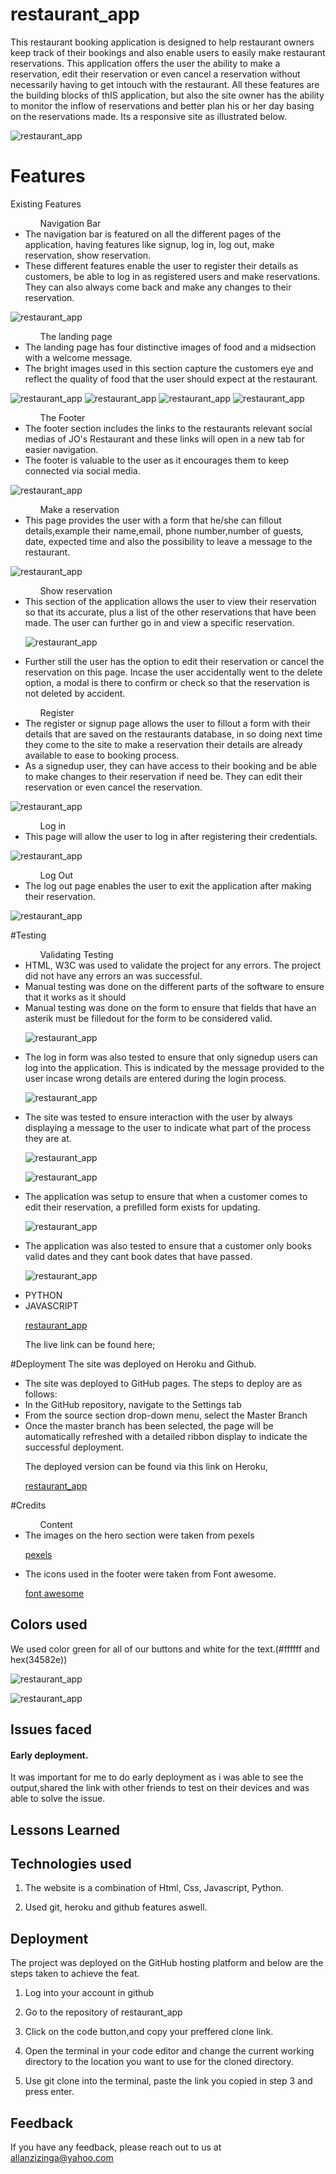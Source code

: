 # restaurant_app

This restaurant booking application is designed to help restaurant owners keep track of their bookings and also enable users to easily make restaurant reservations. This application offers the user the ability to make a reservation, edit their reservation or even cancel a reservation without necessarily having to get intouch with the restaurant. All these features are the building blocks of thIS application, but also the site owner has the ability to monitor the inflow of reservations and better plan his or her day basing on the reservations made. 
Its a responsive site as illustrated below.

![restaurant_app](booking/static/booking/images/responsive.png)

# Features

Existing Features

<ul> 
 <ol>Navigation Bar </ol>
 <li>The navigation bar is featured on all the different pages of the application, having features like signup, log in, log out, make reservation, show reservation. </li>
 <li>These different features enable the user to register their details as customers, be able to log in as registered users and make reservations. They can also always come back and make any changes to their reservation.</li>
</ul>

![restaurant_app](booking/static/booking/images/navbar.png)

<ul> 
<ol>The landing page </ol>
<li>The landing page has four distinctive images of food and a midsection with a welcome message.</li>
<li>The bright images used in this section capture the customers eye and reflect the quality of food that the user should expect at the restaurant.  </li>
</ul>

![restaurant_app](booking/static/booking/images/landing1.png)
![restaurant_app](booking/static/booking/images/landing2.png)
![restaurant_app](booking/static/booking/images/landing3.png)
![restaurant_app](booking/static/booking/images/landing4.png)



<ul> 
<ol>The Footer</ol>
<li>The footer section includes the links to the restaurants relevant social medias of JO's Restaurant and these links will open in a new tab for easier navigation.</li>
<li>The footer is valuable to the user as it encourages them to keep connected via social media.</li>
</ul>

![restaurant_app](booking/static/booking/images/foot.png)

<ul> 
<ol>Make a reservation</ol>
<li>This page provides the user with a form that he/she can fillout details,example their name,email, phone number,number of guests, date, expected time and also the possibility to leave a message to the restaurant.</li>
</ul>

![restaurant_app](booking/static/booking/images/reserveForm.png)

<ul> 
<ol>Show reservation</ol>
<li>This section of the application allows the user to view their reservation so that its accurate, plus a list of the other reservations that have been made. The user can further go in and view a specific reservation.</li>

![restaurant_app](booking/static/booking/images/booking_list.png)

<li>Further still the user has the option to edit their reservation or cancel the reservation on this page. Incase the user accidentally went to the delete option, a modal is there to confirm or check so that the reservation is not deleted by accident. </>
</ul>



<ul>
<ol>Register</ol>
<li> The register or signup page allows the user to fillout a form with their details that are saved on the restaurants database, in so doing next time they come to the site to make a reservation their details are already available to ease to booking process.</li>
<li>As a signedup user, they can have access to their booking and be able to make changes to their reservation if need be. They can edit their reservation or even cancel the reservation.</li>
</ul>

![restaurant_app](booking/static/booking/images/register.png)

<ul>
<ol>Log in</ol>
<li>This page will allow the user to log in after registering their credentials. </li>
</ul>

![restaurant_app](booking/static/booking/images/login.png)

<ul>
<ol>Log Out</ol>
<li>The log out page enables the user to exit the application after making their reservation.</li>
</ul>

![restaurant_app](booking/static/booking/images/logout.png)


#Testing
<ul>
<ol>Validating Testing</ol>
<li>HTML, W3C was used to validate the project for any errors. The project did not have any errors an was successful.</li>
<li>Manual testing was done on the different parts of the software to ensure that it works as it should</li>
<li>Manual testing was done on the form to ensure that fields that have an asterik must be filledout for the form to be considered valid.</li>

![restaurant_app](booking/static/booking/images/formTesting.png)

<li>The log in form was also tested to ensure that only signedup users can log into the application. This is indicated by the message provided to the user incase wrong details are entered during the login process.</li>

![restaurant_app](booking/static/booking/images/loginTest.png)

<li>The site was tested to ensure interaction with the user by always displaying a message to the user to indicate what part of the process they are at.</li>

![restaurant_app](booking/static/booking/images/login_message.png)

![restaurant_app](booking/static/booking/images/message2.png)

<li>The application was setup to ensure that when a customer comes to edit their reservation, a prefilled form exists for updating.</li>

![restaurant_app](booking/static/booking/images/edit.png)

<li>The application was also tested to ensure that a customer only books valid dates and they cant book dates that have passed.</li>

![restaurant_app](booking/static/booking/images/dateTest.png)

<li>PYTHON</li>
<li>JAVASCRIPT</li>



[restaurant_app](https://allano256.github.io/restaurant_app/)

The live link can be found here;



</ul>

#Deployment
The site was  deployed on Heroku and Github.
<ul>
<li>The site was deployed to GitHub pages. The steps to deploy are as follows:
<li>In the GitHub repository, navigate to the Settings tab</li>
<li>From the source section drop-down menu, select the Master Branch </li>
<li>Once the master branch has been selected, the page will be automatically refreshed with a detailed ribbon display to indicate the successful deployment.</li>

The deployed version can be found via this link on Heroku,

[restaurant_app](https://restaurant256-cba0e80966cc.herokuapp.com/)

</ul>

#Credits
<ul>
<ol>Content</ol>
<li> The images on the hero section were taken from pexels</li>

[pexels](https://pexels.com/sv-se/)

<li>The icons used in the footer were taken from Font awesome.</li>

[font awesome](https://fontawesome.com)

</ul>


## Colors used

We used color green for all of our buttons and white for the text.(#ffffff and hex(34582e))

![restaurant_app](booking/static/booking/images/green.png)

![restaurant_app](booking/static/booking/images/white.png)

## Issues faced


#### Early deployment.

It was important for me to do early deployment as i was able to see the output,shared the link with other friends to test on their devices and was able to solve the issue. 

## Lessons Learned


## Technologies used

1. The website is a combination of Html, Css, Javascript, Python.

2. Used git, heroku and github features aswell.



## Deployment

The project was deployed on the GitHub hosting platform and below are the steps taken to achieve the feat.

1. Log into your account in github

2. Go to the repository of restaurant_app

3. Click on the code button,and copy your preffered clone link.

4. Open the terminal in your code editor and change the current working directory to the location you want to use for the cloned directory.

5. Use git clone into the terminal, paste the link you copied in step 3 and press enter.

## Feedback

If you have any feedback, please reach out to us at allanzizinga@yahoo.com
